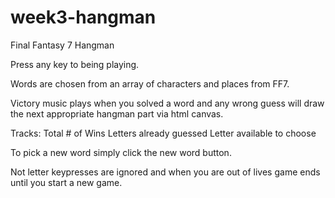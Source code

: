 # week3-hangman
Final Fantasy 7 Hangman

Press any key to being playing. 

Words are chosen from an array of characters and places from FF7.

Victory music plays when you solved a word and any wrong guess will draw the next appropriate hangman part via html canvas.

Tracks:
    Total # of Wins
    Letters already guessed
    Letter available to choose

To pick a new word simply click the new word button.

Not letter keypresses are ignored and when you are out of lives game ends until you start a new game.
